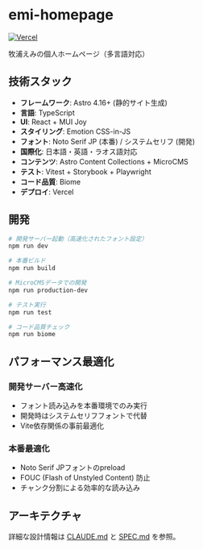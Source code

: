 # emi-homepage

[![Vercel](https://vercelbadges.com/api/korosuke613/emi-homepage)](https://emi-homepage.vercel.app)

牧浦えみの個人ホームページ（多言語対応）

## 技術スタック

- **フレームワーク**: Astro 4.16+ (静的サイト生成)
- **言語**: TypeScript
- **UI**: React + MUI Joy
- **スタイリング**: Emotion CSS-in-JS
- **フォント**: Noto Serif JP (本番) / システムセリフ (開発)
- **国際化**: 日本語・英語・ラオス語対応
- **コンテンツ**: Astro Content Collections + MicroCMS
- **テスト**: Vitest + Storybook + Playwright
- **コード品質**: Biome
- **デプロイ**: Vercel

## 開発

```bash
# 開発サーバー起動（高速化されたフォント設定）
npm run dev

# 本番ビルド
npm run build

# MicroCMSデータでの開発
npm run production-dev

# テスト実行
npm run test

# コード品質チェック
npm run biome
```

## パフォーマンス最適化

### 開発サーバー高速化
- フォント読み込みを本番環境でのみ実行
- 開発時はシステムセリフフォントで代替
- Vite依存関係の事前最適化

### 本番最適化
- Noto Serif JPフォントのpreload
- FOUC (Flash of Unstyled Content) 防止
- チャンク分割による効率的な読み込み

## アーキテクチャ

詳細な設計情報は [CLAUDE.md](./CLAUDE.md) と [SPEC.md](./SPEC.md) を参照。
